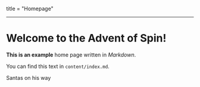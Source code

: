 title = "Homepage"

---

# Welcome to the Advent of Spin!


**This is an example** home page written in _Markdown_.

You can find this text in `content/index.md`.

Santas on his way
